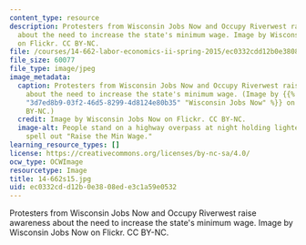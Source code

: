 ```yaml
---
content_type: resource
description: Protesters from Wisconsin Jobs Now and Occupy Riverwest raise awareness
  about the need to increase the state's minimum wage. Image by Wisconsin Jobs Now
  on Flickr. CC BY-NC.
file: /courses/14-662-labor-economics-ii-spring-2015/ec0332cdd12b0e3808ede3c1a59e0532_14-662s15.jpg
file_size: 60077
file_type: image/jpeg
image_metadata:
  caption: Protesters from Wisconsin Jobs Now and Occupy Riverwest raise awareness
    about the need to increase the state's minimum wage. (Image by {{% resource_link
    "3d7ed8b9-03f2-46d5-8299-4d8124e80b35" "Wisconsin Jobs Now" %}} on Flickr. CC
    BY-NC.)
  credit: Image by Wisconsin Jobs Now on Flickr. CC BY-NC.
  image-alt: People stand on a highway overpass at night holding lighted signs that
    spell out "Raise the Min Wage."
learning_resource_types: []
license: https://creativecommons.org/licenses/by-nc-sa/4.0/
ocw_type: OCWImage
resourcetype: Image
title: 14-662s15.jpg
uid: ec0332cd-d12b-0e38-08ed-e3c1a59e0532
---
```

Protesters from Wisconsin Jobs Now and Occupy Riverwest raise awareness about the need to increase the state's minimum wage. Image by Wisconsin Jobs Now on Flickr. CC BY-NC.